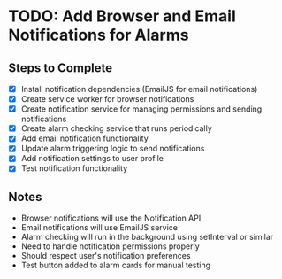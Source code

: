 # TODO: Add Browser and Email Notifications for Alarms

## Steps to Complete
- [x] Install notification dependencies (EmailJS for email notifications)
- [x] Create service worker for browser notifications
- [x] Create notification service for managing permissions and sending notifications
- [x] Create alarm checking service that runs periodically
- [x] Add email notification functionality
- [x] Update alarm triggering logic to send notifications
- [x] Add notification settings to user profile
- [x] Test notification functionality

## Notes
- Browser notifications will use the Notification API
- Email notifications will use EmailJS service
- Alarm checking will run in the background using setInterval or similar
- Need to handle notification permissions properly
- Should respect user's notification preferences
- Test button added to alarm cards for manual testing
